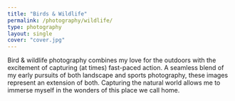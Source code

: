 ```yaml
---
title: "Birds & Wildlife"
permalink: /photography/wildlife/
type: photography
layout: single
cover: "cover.jpg"
---
```


Bird & wildlife photography combines my love for the outdoors with the excitement of capturing (at times) fast-paced action. A seamless blend of my early pursuits of both landscape and sports photography, these images represent an extension of both. Capturing the natural world allows me to immerse myself in the wonders of this place we call home.
